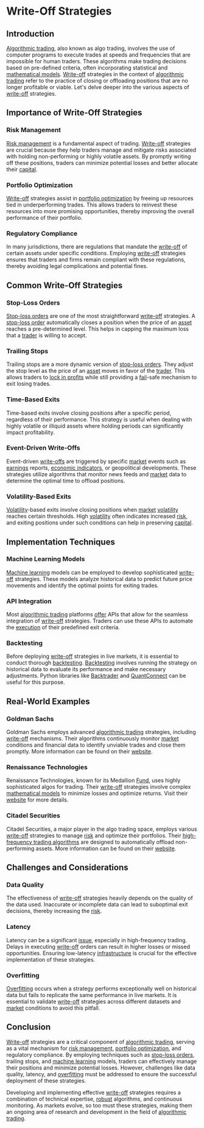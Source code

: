 # Write-Off Strategies

## Introduction

[Algorithmic trading](../a/algorithmic_trading.md), also known as algo trading, involves the use of computer programs to execute trades at speeds and frequencies that are impossible for human traders. These algorithms make trading decisions based on pre-defined criteria, often incorporating statistical and [mathematical models](../m/mathematical_models_in_trading.md). [Write-off](../w/write-off.md) strategies in the context of [algorithmic trading](../a/algorithmic_trading.md) refer to the practice of closing or offloading positions that are no longer profitable or viable. Let's delve deeper into the various aspects of [write-off](../w/write-off.md) strategies.

## Importance of Write-Off Strategies

### Risk Management

[Risk management](../r/risk_management.md) is a fundamental aspect of trading. [Write-off](../w/write-off.md) strategies are crucial because they help traders manage and mitigate risks associated with holding non-performing or highly volatile assets. By promptly writing off these positions, traders can minimize potential losses and better allocate their [capital](../c/capital.md).

### Portfolio Optimization

[Write-off](../w/write-off.md) strategies assist in [portfolio optimization](../p/portfolio_optimization.md) by freeing up resources tied in underperforming trades. This allows traders to reinvest these resources into more promising opportunities, thereby improving the overall performance of their portfolio.

### Regulatory Compliance

In many jurisdictions, there are regulations that mandate the [write-off](../w/write-off.md) of certain assets under specific conditions. Employing [write-off](../w/write-off.md) strategies ensures that traders and firms remain compliant with these regulations, thereby avoiding legal complications and potential fines.

## Common Write-Off Strategies

### Stop-Loss Orders

[Stop-loss orders](../s/stop-loss_orders.md) are one of the most straightforward [write-off](../w/write-off.md) strategies. A [stop-loss order](../s/stop-loss_order.md) automatically closes a position when the price of an [asset](../a/asset.md) reaches a pre-determined level. This helps in capping the maximum loss that a [trader](../t/trader.md) is willing to accept.

### Trailing Stops

Trailing stops are a more dynamic version of [stop-loss orders](../s/stop-loss_orders.md). They adjust the stop level as the price of an [asset](../a/asset.md) moves in favor of the [trader](../t/trader.md). This allows traders to [lock in profits](../l/lock_in_profits.md) while still providing a [fail](../f/fail.md)-safe mechanism to exit losing trades.

### Time-Based Exits

Time-based exits involve closing positions after a specific period, regardless of their performance. This strategy is useful when dealing with highly volatile or illiquid assets where holding periods can significantly impact profitability.

### Event-Driven Write-Offs

Event-driven [write-offs](../w/write-offs_in_trading.md) are triggered by specific [market](../m/market.md) events such as [earnings](../e/earnings.md) reports, [economic indicators](../e/economic_indicators.md), or geopolitical developments. These strategies utilize algorithms that monitor news feeds and [market](../m/market.md) data to determine the optimal time to offload positions.

### Volatility-Based Exits

[Volatility](../v/volatility.md)-based exits involve closing positions when [market](../m/market.md) [volatility](../v/volatility.md) reaches certain thresholds. High [volatility](../v/volatility.md) often indicates increased [risk](../r/risk.md), and exiting positions under such conditions can help in preserving [capital](../c/capital.md).

## Implementation Techniques

### Machine Learning Models

[Machine learning](../m/machine_learning.md) models can be employed to develop sophisticated [write-off](../w/write-off.md) strategies. These models analyze historical data to predict future price movements and identify the optimal points for exiting trades.

### API Integration

Most [algorithmic trading](../a/algorithmic_trading.md) platforms [offer](../o/offer.md) APIs that allow for the seamless integration of [write-off](../w/write-off.md) strategies. Traders can use these APIs to automate the [execution](../e/execution.md) of their predefined exit criteria.

### Backtesting

Before deploying [write-off](../w/write-off.md) strategies in live markets, it is essential to conduct thorough [backtesting](../b/backtesting.md). [Backtesting](../b/backtesting.md) involves running the strategy on historical data to evaluate its performance and make necessary adjustments. Python libraries like [Backtrader](../b/backtrader.md) and [QuantConnect](../q/quantconnect.md) can be useful for this purpose.

## Real-World Examples

### Goldman Sachs

Goldman Sachs employs advanced [algorithmic trading](../a/algorithmic_trading.md) strategies, including [write-off](../w/write-off.md) mechanisms. Their algorithms continuously monitor [market](../m/market.md) conditions and financial data to identify unviable trades and close them promptly. More information can be found on their [website](https://www.goldmansachs.com/).

### Renaissance Technologies

Renaissance Technologies, known for its Medallion [Fund](../f/fund.md), uses highly sophisticated algos for trading. Their [write-off](../w/write-off.md) strategies involve complex [mathematical models](../m/mathematical_models_in_trading.md) to minimize losses and optimize returns. Visit their [website](https://www.rentec.com/) for more details.

### Citadel Securities

Citadel Securities, a major player in the algo trading space, employs various [write-off](../w/write-off.md) strategies to manage [risk](../r/risk.md) and optimize their portfolios. Their [high-frequency trading algorithms](../h/high-frequency_trading_algorithms.md) are designed to automatically offload non-performing assets. More information can be found on their [website](https://www.citadelsecurities.com/).

## Challenges and Considerations

### Data Quality

The effectiveness of [write-off](../w/write-off.md) strategies heavily depends on the quality of the data used. Inaccurate or incomplete data can lead to suboptimal exit decisions, thereby increasing the [risk](../r/risk.md).

### Latency

Latency can be a significant [issue](../i/issue.md), especially in high-frequency trading. Delays in executing [write-off](../w/write-off.md) orders can result in higher losses or missed opportunities. Ensuring low-latency [infrastructure](../i/infrastructure.md) is crucial for the effective implementation of these strategies.

### Overfitting

[Overfitting](../o/overfitting.md) occurs when a strategy performs exceptionally well on historical data but fails to replicate the same performance in live markets. It is essential to validate [write-off](../w/write-off.md) strategies across different datasets and [market](../m/market.md) conditions to avoid this pitfall.

## Conclusion

[Write-off](../w/write-off.md) strategies are a critical component of [algorithmic trading](../a/algorithmic_trading.md), serving as a vital mechanism for [risk management](../r/risk_management.md), [portfolio optimization](../p/portfolio_optimization.md), and regulatory compliance. By employing techniques such as [stop-loss orders](../s/stop-loss_orders.md), trailing stops, and [machine learning](../m/machine_learning.md) models, traders can effectively manage their positions and minimize potential losses. However, challenges like data quality, latency, and [overfitting](../o/overfitting.md) must be addressed to ensure the successful deployment of these strategies.

Developing and implementing effective [write-off](../w/write-off.md) strategies requires a combination of technical expertise, [robust](../r/robust.md) algorithms, and continuous monitoring. As markets evolve, so too must these strategies, making them an ongoing area of research and development in the field of [algorithmic trading](../a/algorithmic_trading.md).
